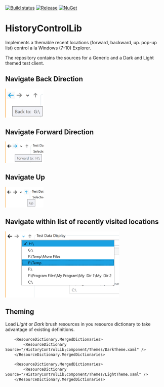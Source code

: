 [![Build status](https://ci.appveyor.com/api/projects/status/b5aljj6ec5cn10c0/branch/master?svg=true)](https://ci.appveyor.com/project/Dirkster99/historycontrollib/branch/master)
[![Release](https://img.shields.io/github/release/Dirkster99/MRULib.svg)](https://github.com/Dirkster99/MRULib/releases/latest)
[![NuGet](https://img.shields.io/nuget/dt/Dirkster.HistoryControlLib.svg)](http://nuget.org/packages/Dirkster.HistoryControlLib)

# HistoryControlLib
Implements a themable recent locations (forward, backward, up. pop-up list) control a la Windows (7-10) Explorer.

The repository contains the sources for a Generic and a Dark and Light themed test client.

## Navigate Back Direction
<img src="https://github.com/Dirkster99/Docu/blob/master/HistoryControlLib/Screenshots/Back.png?raw=true" width="120">

## Navigate Forward Direction
<img src="https://github.com/Dirkster99/Docu/blob/master/HistoryControlLib/Screenshots/Forward.png?raw=true" width="120">

## Navigate Up
<img src="https://github.com/Dirkster99/Docu/blob/master/HistoryControlLib/Screenshots/Up.png?raw=true" width="120">

## Navigate within list of recently visited locations
<img src="https://github.com/Dirkster99/Docu/blob/master/HistoryControlLib/Screenshots/RecentList.png?raw=true" width="360">

## Theming

Load *Light* or *Dark* brush resources in you resource dictionary to take advantage of existing definitions.

```XAML
    <ResourceDictionary.MergedDictionaries>
        <ResourceDictionary Source="/HistoryControlLib;component/Themes/DarkTheme.xaml" />
    </ResourceDictionary.MergedDictionaries>
```

```XAML
    <ResourceDictionary.MergedDictionaries>
        <ResourceDictionary Source="/HistoryControlLib;component/Themes/LightTheme.xaml" />
    </ResourceDictionary.MergedDictionaries>
```

